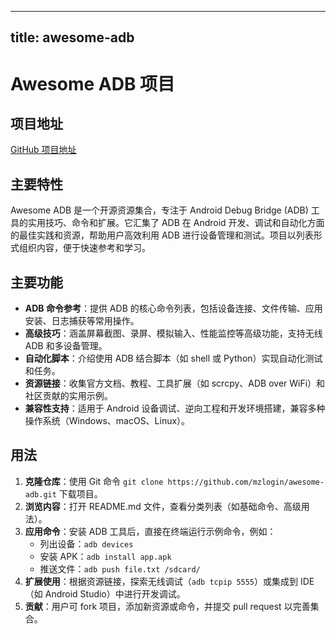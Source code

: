 
---
title: awesome-adb
---

# Awesome ADB 项目

## 项目地址
[GitHub 项目地址](https://github.com/mzlogin/awesome-adb)

## 主要特性
Awesome ADB 是一个开源资源集合，专注于 Android Debug Bridge (ADB) 工具的实用技巧、命令和扩展。它汇集了 ADB 在 Android 开发、调试和自动化方面的最佳实践和资源，帮助用户高效利用 ADB 进行设备管理和测试。项目以列表形式组织内容，便于快速参考和学习。

## 主要功能
- **ADB 命令参考**：提供 ADB 的核心命令列表，包括设备连接、文件传输、应用安装、日志捕获等常用操作。
- **高级技巧**：涵盖屏幕截图、录屏、模拟输入、性能监控等高级功能，支持无线 ADB 和多设备管理。
- **自动化脚本**：介绍使用 ADB 结合脚本（如 shell 或 Python）实现自动化测试和任务。
- **资源链接**：收集官方文档、教程、工具扩展（如 scrcpy、ADB over WiFi）和社区贡献的实用示例。
- **兼容性支持**：适用于 Android 设备调试、逆向工程和开发环境搭建，兼容多种操作系统（Windows、macOS、Linux）。

## 用法
1. **克隆仓库**：使用 Git 命令 `git clone https://github.com/mzlogin/awesome-adb.git` 下载项目。
2. **浏览内容**：打开 README.md 文件，查看分类列表（如基础命令、高级用法）。
3. **应用命令**：安装 ADB 工具后，直接在终端运行示例命令，例如：
   - 列出设备：`adb devices`
   - 安装 APK：`adb install app.apk`
   - 推送文件：`adb push file.txt /sdcard/`
4. **扩展使用**：根据资源链接，探索无线调试（`adb tcpip 5555`）或集成到 IDE（如 Android Studio）中进行开发调试。
5. **贡献**：用户可 fork 项目，添加新资源或命令，并提交 pull request 以完善集合。